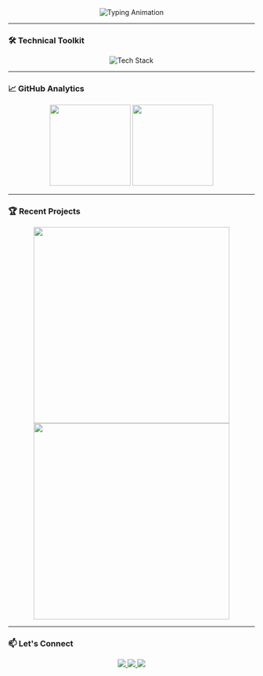 <div align="center">
  <img src="https://readme-typing-svg.demolab.com?font=Fira+Code&weight=500&size=22&duration=3000&pause=1000&color=2F2F2F&center=true&vCenter=true&width=435&lines=Hello,+I'm+Theekshana+Tishen;Full-Stack+Developer;Open-Source+Contributor;Problem+Solver" alt="Typing Animation">
</div>

---

### 🛠️ Technical Toolkit

<div align="center">
  <img src="https://skillicons.dev/icons?i=c,cpp,cs,python,js,react,nodejs,mongodb,mysql,html,css,figma,git,github,visualstudio" alt="Tech Stack">
</div>

---

### 📈 GitHub Analytics

<div align="center">
  <img height="165" src="https://github-readme-stats.vercel.app/api?username=Theek237&show_icons=true&theme=default&hide_border=true&include_all_commits=true">
  <img height="165" src="https://github-readme-stats.vercel.app/api/top-langs/?username=Theek237&layout=compact&theme=default&hide_border=true">
</div>

---

### 🏆 Recent Projects

<div align="center">
  <a href="https://github.com/Theek237/E-Commerce-Platform">
    <img width="400" src="https://github-readme-stats.vercel.app/api/pin/?username=Theek237&repo=E-Commerce-Platform&theme=default">
  </a>
  <a href="https://github.com/Theek237/AI-Chatbot">
    <img width="400" src="https://github-readme-stats.vercel.app/api/pin/?username=Theek237&repo=AI-Chatbot&theme=default">
  </a>
</div>

---

### 📫 Let's Connect

<div align="center">
  <a href="https://linkedin.com/in/yourprofile">
    <img src="https://img.shields.io/badge/LinkedIn-0077B5?style=for-the-badge&logo=linkedin&logoColor=white">
  </a>
  <a href="mailto:your.email@example.com">
    <img src="https://img.shields.io/badge/Gmail-D14836?style=for-the-badge&logo=gmail&logoColor=white">
  </a>
  <a href="https://leetcode.com/Theek237">
    <img src="https://img.shields.io/badge/LeetCode-FFA116?style=for-the-badge&logo=leetcode&logoColor=black">
  </a>
</div>
